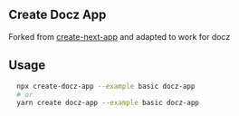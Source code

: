 ## Create Docz App

Forked from [create-next-app](https://github.com/zeit/next.js/tree/canary/packages/create-next-app) and adapted to work for docz

## Usage

```sh
  npx create-docz-app --example basic docz-app
  # or 
  yarn create docz-app --example basic docz-app
```


